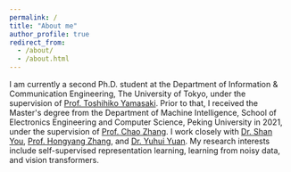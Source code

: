```yaml
---
permalink: /
title: "About me"
author_profile: true
redirect_from: 
  - /about/
  - /about.html
---
```


I am currently a second Ph.D. student at the Department of Information & Communication Engineering, The University of Tokyo, under the supervision of [Prof. Toshihiko Yamasaki](https://scholar.google.com/citations?user=rE9iY5MAAAAJ&hl=en). Prior to that, I received the Master's degree from the Department of Machine Intelligence, School of Electronics Engineering and Computer Science, Peking University in 2021, under the supervision of [Prof. Chao Zhang](https://scholar.google.com/citations?user=NeCCx-kAAAAJ&hl=en). I work closely with [Dr. Shan You](https://shanyou92.github.io/), [Prof. Hongyang Zhang](https://hongyanz.github.io/), and [Dr. Yuhui Yuan](https://scholar.google.com/citations?user=PzyvzksAAAAJ&hl=en).
My research interests include self-supervised representation learning, learning from noisy data, and vision transformers.